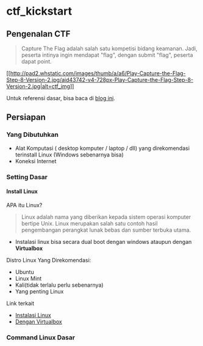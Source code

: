 # ctf_kickstart

## Pengenalan CTF

> Capture The Flag adalah salah satu kompetisi bidang keamanan. Jadi, peserta intinya ingin mendapat "flag", dengan submit "flag", peserta dapat point.

[[http://pad2.whstatic.com/images/thumb/a/a6/Play-Capture-the-Flag-Step-8-Version-2.jpg/aid43742-v4-728px-Play-Capture-the-Flag-Step-8-Version-2.jpg|alt=ctf_img]]

Untuk referensi dasar, bisa baca di [blog ini](http://blog.rentjong.net/2014/11/mau-ikut-ctf-perlu-belajar-apa.html).


## Persiapan

### Yang Dibutuhkan
- Alat Komputasi ( desktop komputer / laptop / dll) yang direkomendasi terinstall Linux (Windows sebenarnya bisa)
- Koneksi Internet

### Setting Dasar

#### Install Linux

APA itu Linux?
> Linux adalah nama yang diberikan kepada sistem operasi komputer bertipe Unix. Linux merupakan salah satu contoh hasil pengembangan perangkat lunak bebas dan sumber terbuka utama.

- Instalasi linux bisa secara dual boot dengan windows ataupun dengan **Virtualbox**

Distro Linux Yang Direkomendasi:
- Ubuntu
- Linux Mint
- Kali(tidak terlalu perlu sebenarnya)
- Yang penting Linux

Link terkait
- [Instalasi Linux](http://www.wikihow.com/Install-Ubuntu-Linux)
- [Dengan Virtualbox](http://www.instructables.com/id/How-to-install-Linux-on-your-Windows)


### Command Linux Dasar







